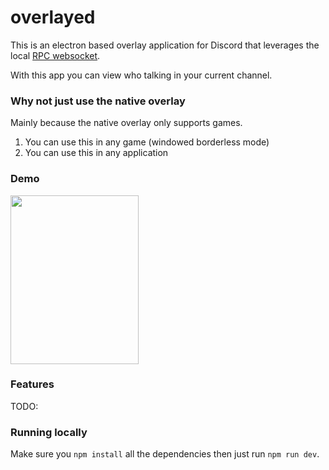 # overlayed

This is an electron based overlay application for Discord that leverages the local [RPC websocket](https://discord.com/developers/docs/topics/rpc).

With this app you can view who talking in your current channel.
### Why not just use the native overlay

Mainly because the native overlay only supports games. 

1. You can use this in any game (windowed borderless mode)
1. You can use this in any application

### Demo
<img src="https://user-images.githubusercontent.com/996134/139773800-4a607e0c-e2db-410a-b2ad-b338bb70ab6d.png" width="205" height="270">

### Features

TODO:

### Running locally

Make sure you `npm install` all the dependencies then just run `npm run dev`.
